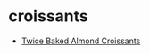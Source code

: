 # croissants

 * [Twice Baked Almond Croissants](index/t/twice-baked-almond-croissants-103999.json)
